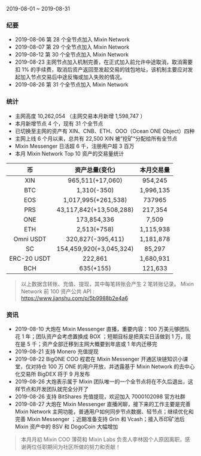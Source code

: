 2019-08-01 ~ 2019-08-31
### 纪要
- 2019-08-06
第 28 个全节点加入 Mixin Network
- 2019-08-07
第 29 个全节点加入 Mixin Network
- 2019-08-12
第 30 个全节点加入 Mixin Network
- 2019-08-23
主网节点加入机制完善，在正式加入前允许中途取消，取消需要扣 1% 的手续费，取消后资产返回至发起交易的钱包地址，该机制主要应对发起加入节点交易后中途反悔或加入失败的情况。
- 2019-08-26
第 31 个全节点加入 Mixin Network

### 统计
- 主网高度 10,262,054 （主网交易本月新增 1,598,747 ）
- 本月新增节点 4 个，现有 31 个全节点
- 已切换至主网的资产有 XIN、CNB、ETH、OOO（Ocean ONE Object）四种
- 主网上线 6 个月以来，总共有 22,500 XIN 被”挖矿“分配给所有全节点
- Mixin Messenger 日活超 6 千，注册用户超 3 百万
- 本月 Mixin Network Top 10 资产的交易量统计

| 币 | 资产总量(变化) | 本月交易量
| :----: | :----: | :----: |
|  XIN | 965,511(+17,060) | 954,245 |
|  BTC | 1,310(-350) | 1,996,135 |
|  EOS |  1,017,995(+261,538) | 737965 |
|  PRS | 43,117,842(+13,508,288) | 217,354 |
|  ONE | 173,854,336 | 7,509 |
|  ETH | 2,513(+758) | 1,115,938 |
| Omni USDT | 320,827(-395,411) | 1,181,878 |
|  SC | 154,459,920(+3,045,324) | 85,297 |
| ERC-20 USDT | 222,861 | 1,680,931 |
| BCH | 635(+155) | 121,633 |

> 以上数据含转账、充值、提现，其中每笔转账会产生 2 笔转账记录。
> Mixin Network 前 100 资产公共 API : https://www.jianshu.com/p/5b9988b2e4a6

### 资讯
- 2019-08-10
大炮在 Mixin Messenger 直播，重要内容：100 万美元够团队花 1 年；团队资产会考虑置换成 BOX ；短期目标是把真实日活做到 1 万，现在是 5 千；资产全部迁移到主网大概要到年底或 1 年内迁移完
- 2019-08-21
支持 Monero 充值提现
- 2019-08-22
BigONE COO 程君在 Mixin Messenger 开通区块链知识小课堂，仅对持仓 100 万 ONE 的用户开放，并透露基于 Mixin Network 的去中心化交易所 BigDEX 将于 9 月发布
- 2019-08-26
大炮表示属于 Mixin 团队唯一的一个全节点将在不久后退出，这样节点和开发团队就完全分开了
- 2019-08-26
支持 BitShares 充值提现，欢迎加入 7000102098 官方社群
- 2019-08-27
大炮在 Mixin Messenger 直播闲聊，接下来的工作主要是完善 Mixin Network 主网功能，普通用户如何同步节点数据、轻节点；继续优化和完善 Mixin Messenger ；近期准备支持 Grin 和 Vcash；接入币印矿池后 Mixin 资产中的 BSV 和 DogoCoin 大幅增加

> 本月月初 Mixin COO 薄荷和 Mixin Labs 负责人李林因个人原因离职，感谢两位任职期间为社区所做的努力和贡献！